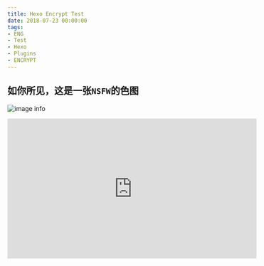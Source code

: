 ```yaml
---
title: Hexo Encrypt Test
date: 2018-07-23 00:00:00
tags: 
- ENG
- Test
- Hexo
- Plugins
- ENCRYPT
---
```

## 如你所见，这是一张`NSFW`的色图
![image info](https://kivinsae-blog.oss-ap-northeast-1.aliyuncs.com/blog_images/98721335.png)

<iframe width="560" height="315" src="https://www.youtube.com/embed/-G5x1pCAZXc" title="YouTube video player" frameborder="0" allow="accelerometer; autoplay; clipboard-write; encrypted-media; gyroscope; picture-in-picture" allowfullscreen></iframe>